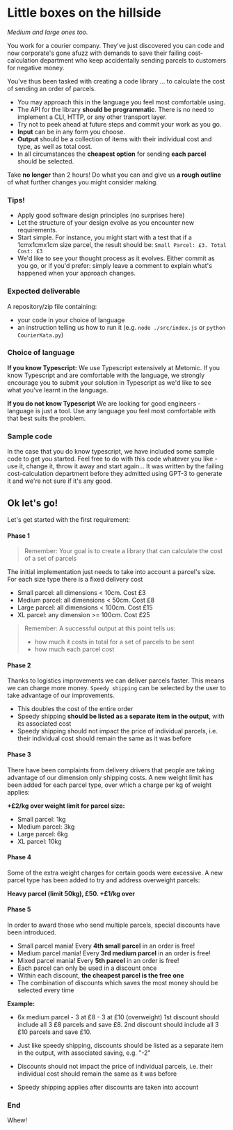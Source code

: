 # Little boxes on the hillside

_Medium and large ones too._

You work for a courier company. They've just discovered you can code and now corporate's gone afuzz with demands to save their failing cost-calculation department who keep accidentally sending parcels to customers for negative money.

You've thus been tasked with creating a code library ... to calculate the cost of sending an order of parcels.

- You may approach this in the language you feel most comfortable using.
- The API for the library **should be programmatic**. There is no need to implement a CLI, HTTP, or any other transport layer.
- Try not to peek ahead at future steps and commit your work as you go.
- **Input** can be in any form you choose.
- **Output** should be a collection of items with their individual cost and type, as well as total cost.
- In all circumstances the **cheapest option** for sending **each parcel** should be selected.

Take **no longer** than 2 hours! Do what you can and give us **a rough outline** of what further changes you might consider making.

### Tips!

- Apply good software design principles (no surprises here)
- Let the structure of your design evolve as you encounter new requirements.
- Start simple. For instance, you might start with a test that if a 1cmx1cmx1cm size parcel, the result should be: `Small Parcel: £3. Total Cost: £3`
- We'd like to see your thought process as it evolves. Either commit as you go, or if you'd prefer: simply leave a comment to explain what's happened when your approach changes.

### Expected deliverable

A repository/zip file containing:

- your code in your choice of language
- an instruction telling us how to run it (e.g. `node ./src/index.js` or `python CourierKata.py`)

### Choice of language

**If you know Typescript:**
We use Typescript extensively at Metomic. If you know Typescript and are comfortable with the language, we strongly encourage you to submit your solution in Typescript as we'd like to see what you've learnt in the language.

**If you do not know Typescript**
We are looking for good engineers - language is just a tool. Use any language you feel most comfortable with that best suits the problem.

### Sample code

In the case that you do know typescript, we have included some sample code to get you started. Feel free to do with this code whatever you like - use it, change it, throw it away and start again... It was written by the failing cost-calculation department before they admitted using GPT-3 to generate it and we're not sure if it's any good.

## Ok let's go!

Let's get started with the first requirement:

#### Phase 1

> Remember: Your goal is to create a library that can calculate the cost of a set of parcels

The initial implementation just needs to take into account a parcel's size. For each size type there is a fixed delivery cost

- Small parcel: all dimensions < 10cm. Cost £3
- Medium parcel: all dimensions < 50cm. Cost £8
- Large parcel: all dimensions < 100cm. Cost £15
- XL parcel: any dimension >= 100cm. Cost £25

> Remember: A successful output at this point tells us:
>
> - how much it costs in total for a set of parcels to be sent
> - how much each parcel cost

#### Phase 2

Thanks to logistics improvements we can deliver parcels faster. This means we can charge more money. `Speedy shipping` can be selected by the user to take advantage of our improvements.

- This doubles the cost of the entire order
- Speedy shipping **should be listed as a separate item in the output**, with its associated cost
- Speedy shipping should not impact the price of individual parcels, i.e. their individual cost should remain the same as it was before

#### Phase 3

There have been complaints from delivery drivers that people are taking advantage of our dimension only shipping costs. A new weight limit has been added for each parcel type, over which a charge per kg of weight applies:

**+£2/kg over weight limit for parcel size:**

- Small parcel: 1kg
- Medium parcel: 3kg
- Large parcel: 6kg
- XL parcel: 10kg

#### Phase 4

Some of the extra weight charges for certain goods were excessive. A new parcel type has been added to try and address overweight parcels:

**Heavy parcel (limit 50kg), £50. +£1/kg over**

#### Phase 5

In order to award those who send multiple parcels, special discounts have been introduced.

- Small parcel mania! Every **4th small parcel** in an order is free!
- Medium parcel mania! Every **3rd medium parcel** in an order is free!
- Mixed parcel mania! Every **5th parcel** in an order is free!
- Each parcel can only be used in a discount once
- Within each discount, **the cheapest parcel is the free one**
- The combination of discounts which saves the most money should be selected every time

**Example:**

- 6x medium parcel - 3 at £8 - 3 at £10 (overweight)
  1st discount should include all 3 £8 parcels and save £8.
  2nd discount should include all 3 £10 parcels and save £10.

- Just like speedy shipping, discounts should be listed as a separate item in the output, with associated saving, e.g. "-2"
- Discounts should not impact the price of individual parcels, i.e. their individual cost should remain the same as it was before
- Speedy shipping applies after discounts are taken into account

### End

Whew!

